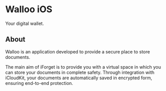 # Walloo iOS

Your digital wallet.

## About
Walloo is an application developed to provide a secure place to store documents. 

The main aim of iForget is to provide you with a virtual space in which you can store your documents in complete safety. Through integration with iCloudKit, your documents are automatically saved in encrypted form, ensuring end-to-end protection.
